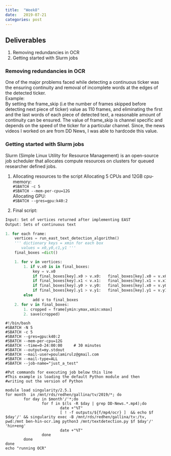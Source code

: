 ```yaml
---
title:  "Week8"
date:   2019-07-21 
categories: post
---
```


## Deliverables
1. Removing redundancies in OCR
2. Getting started with Slurm jobs

### Removing redundancies in OCR
One of the major problems faced while detecting a continuous ticker was the ensuring continuity and removal of incomplete words at the edges of the detected ticker.<br/>
Example:
<br/>
By setting the frame_skip (i.e the number of frames skipped before detecting next piece of ticker) value as 110 frames, and eliminating the first and the last words of each piece of detected text, a reasonable amount of continuity can be ensured. The value of frame_skip is channel specific and depends on the speed of the ticker for a particular channel. Since, the news videos I worked on are from DD News, I was able to hardcode this value. 

### Getting started with Slurm jobs
Slurm (Simple Linux Utility for Resource Management) is an open-source job scheduler that allocates compute resources on clusters for queued researcher defined jobs.

1. Allocating resources to the script
Allocating 5 CPUs and 12GB cpu-memory:<br/>
`#SBATCH -c 5`<br/>
`#SBATCH --mem-per-cpu=12G`<br/>
Allocating GPU:<br/>
`#SBATCH --gres=gpu:k40:2`<br/>

2. Final script:<br/>
```python
Input: Set of vertices returned after implementing EAST
Output: Sets of continuous text

1. for each frame:
    vertices = run_east_text_detection_algorithm()
    ''' dictionary keys = xmin for each box
       values = x0,y0,c1,y1 '''
    final_boxes =dict()

    1. for v in vertices:
        1. if v.x0 is in final_boxes:
            key = v.x0
            if final_boxes[key].x0 > v.x0:   final_boxes[key].x0 = v.x0
            if final_boxes[key].x1 < v.x1:   final_boxes[key].x1 = v.x1
            if final_boxes[key].y0 > v.y0:   final_boxes[key].x0 = v.y0
            if final_boxes[key].y1 > v.y1:   final_boxes[key].y1 = v.y1
        else
            add v to final_boxes  
    2. for v in final_boxes:
        1. cropped = frame[ymin:ymax,xmin:xmax]
        2. save(cropped)
```





```shell
#!/bin/bash
#SBATCH -N 5
#SBATCH -c 5
#SBATCH --gres=gpu:k40:2
#SBATCH --mem-per-cpu=12G
#SBATCH --time=0-24:00:00     # 30 minutes
#SBATCH --output=my.stdout
#SBATCH --mail-user=poulamirulz@gmail.com
#SBATCH --mail-type=ALL
#SBATCH --job-name="just_a_test"

#Put commands for executing job below this line
#This example is loading the default Python module and then
#writing out the version of Python

module load singularity/2.5.1
for month  in /mnt/rds/redhen/gallina/tv/2019/*; do
        for day in $month'/'*;do
                for f in $(ls -R $day | grep DD-News.*.mp4);do
                        date +"%T"
                        [ ! -f outputs/${f/mp4/ocr} ]  && echo $f $day'/' && singularity exec -B /mnt/rds/redhen/gallina/tv:/tv, pwd:/mnt ben-hin-ocr.img python3 /mnt/textdetection.py $f $day'/' 'hin+eng'
                        date +"%T"
                done
        done
done
echo "running OCR"
```